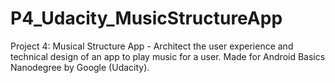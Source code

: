 # P4_Udacity_MusicStructureApp
Project 4: Musical Structure App - Architect the user experience and technical design of an app to play music for a user. Made for Android Basics Nanodegree by Google (Udacity).
